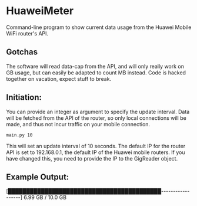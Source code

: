 # HuaweiMeter
Command-line program to show current data usage from the Huawei Mobile WiFi router's API. 


## Gotchas
The software will read data-cap from the API, and will only really work on GB usage, but can easily be adapted to count MB instead. Code is hacked together on vacation, expect stuff to break.


## Initiation:
You can provide an integer as argument to specify the update interval. Data will be fetched from the API of the router, so only local connections will be made, and thus not incur traffic on your mobile connection.

	main.py 10

This will set an update interval of 10 seconds. The default IP for the router API is set to 192.168.0.1, the default IP of the Huawei mobile routers. If you have changed this, you need to provide the IP to the GigReader object.

## Example Output:

[██████████████████████████████████████████------------------] 6.99 GB / 10.0 GB